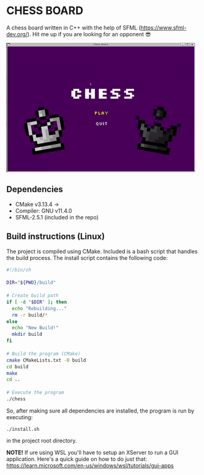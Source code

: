 # CHESS BOARD 
A chess board written in C++ with the help of SFML (https://www.sfml-dev.org/). Hit me up if you are looking for an opponent :sunglasses:

![Chess demo](assets/gifs/chess.gif)

## Dependencies
- CMake v3.13.4 &rarr;
- Compiler: GNU v11.4.0
- SFML-2.5.1 (included in the repo)

## Build instructions (Linux)
The project is compiled using CMake. Included is a bash script that handles the build process. The install script contains the following code:

```bash
#!/bin/sh

DIR="${PWD}/build"

# Create build path
if [ -d "$DIR" ]; then
  echo "Rebuilding..."
  rm -r build/*
else
  echo "New Build!"
  mkdir build
fi

# Build the program (CMake)
cmake CMakeLists.txt -B build
cd build
make
cd ..

# Execute the program
./chess
```

So, after making sure all dependencies are installed, the program is run by executing:
```
./install.sh
```

in the project root directory.

**NOTE!** If ure using WSL you'll have to setup an XServer to run a GUI application. Here's a quick guide on how to do just that: https://learn.microsoft.com/en-us/windows/wsl/tutorials/gui-apps